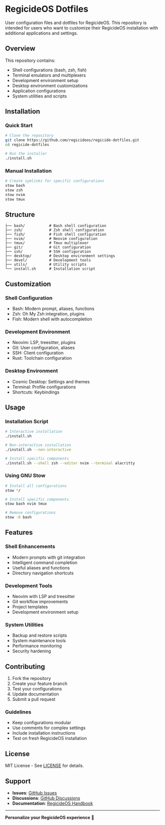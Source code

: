 # RegicideOS Dotfiles

User configuration files and dotfiles for RegicideOS. This repository is intended for users who want to customize their RegicideOS installation with additional applications and settings.

## Overview

This repository contains:
- Shell configurations (bash, zsh, fish)
- Terminal emulators and multiplexers
- Development environment setup
- Desktop environment customizations
- Application configurations
- System utilities and scripts

## Installation

### Quick Start
```bash
# Clone the repository
git clone https://github.com/regicideos/regicide-dotfiles.git
cd regicide-dotfiles

# Run the installer
./install.sh
```

### Manual Installation
```bash
# Create symlinks for specific configurations
stow bash
stow zsh
stow nvim
stow tmux
```

## Structure

```
├── bash/           # Bash shell configuration
├── zsh/            # Zsh shell configuration
├── fish/           # Fish shell configuration
├── nvim/           # Neovim configuration
├── tmux/           # Tmux multiplexer
├── git/            # Git configuration
├── ssh/            # SSH configuration
├── desktop/        # Desktop environment settings
├── devel/          # Development tools
├── utils/          # Utility scripts
└── install.sh      # Installation script
```

## Customization

### Shell Configuration
- Bash: Modern prompt, aliases, functions
- Zsh: Oh My Zsh integration, plugins
- Fish: Modern shell with autocompletion

### Development Environment
- Neovim: LSP, treesitter, plugins
- Git: User configuration, aliases
- SSH: Client configuration
- Rust: Toolchain configuration

### Desktop Environment
- Cosmic Desktop: Settings and themes
- Terminal: Profile configurations
- Shortcuts: Keybindings

## Usage

### Installation Script
```bash
# Interactive installation
./install.sh

# Non-interactive installation
./install.sh --non-interactive

# Install specific components
./install.sh --shell zsh --editor nvim --terminal alacritty
```

### Using GNU Stow
```bash
# Install all configurations
stow */

# Install specific components
stow bash nvim tmux

# Remove configurations
stow -D bash
```

## Features

### Shell Enhancements
- Modern prompts with git integration
- Intelligent command completion
- Useful aliases and functions
- Directory navigation shortcuts

### Development Tools
- Neovim with LSP and treesitter
- Git workflow improvements
- Project templates
- Development environment setup

### System Utilities
- Backup and restore scripts
- System maintenance tools
- Performance monitoring
- Security hardening

## Contributing

1. Fork the repository
2. Create your feature branch
3. Test your configurations
4. Update documentation
5. Submit a pull request

### Guidelines
- Keep configurations modular
- Use comments for complex settings
- Include installation instructions
- Test on fresh RegicideOS installation

## License

MIT License - See [LICENSE](LICENSE) for details.

## Support

- **Issues**: [GitHub Issues](https://github.com/regicideos/RegicideOS/issues)
- **Discussions**: [GitHub Discussions](https://github.com/regicideos/RegicideOS/discussions)
- **Documentation**: [RegicideOS Handbook](https://docs.regicideos.com)

---

**Personalize your RegicideOS experience** 🎨